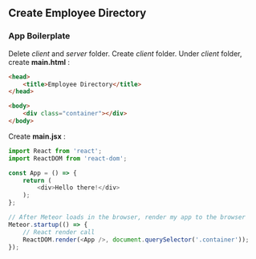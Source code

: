 ## Create Employee Directory

### App Boilerplate
Delete _client_ and _server_ folder.
Create _client_ folder.
Under _client_ folder, create **main.html** :
```html
<head>
    <title>Employee Directory</title>
</head>

<body>
    <div class="container"></div>
</body>
```
Create **main.jsx** :
```js
import React from 'react';
import ReactDOM from 'react-dom';

const App = () => {
    return (
        <div>Hello there!</div>
    );
};

// After Meteor loads in the browser, render my app to the browser
Meteor.startup(() => {
    // React render call
    ReactDOM.render(<App />, document.querySelector('.container'));
});
```